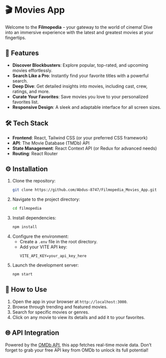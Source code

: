 # 🎬 Movies App

Welcome to the **Filmopedia** – your gateway to the world of cinema! Dive into an immersive experience with the latest and greatest movies at your fingertips.

## 🚀 Features

- **Discover Blockbusters**: Explore popular, top-rated, and upcoming movies effortlessly.
- **Search Like a Pro**: Instantly find your favorite titles with a powerful search.
- **Deep Dive**: Get detailed insights into movies, including cast, crew, ratings, and more.
- **Curate Your Favorites**: Save movies you love to your personalized favorites list.
- **Responsive Design**: A sleek and adaptable interface for all screen sizes.

## 🛠️ Tech Stack

- **Frontend**: React, Tailwind CSS (or your preferred CSS framework)
- **API**: The Movie Database (TMDb) API
- **State Management**: React Context API (or Redux for advanced needs)
- **Routing**: React Router

## ⚙️ Installation

1. Clone the repository:
   ```bash
   git clone https://github.com/Abdus-8747/Filmopedia_Movies_App.git
   ```
2. Navigate to the project directory:
   ```bash
   cd filmopedia
   ```
3. Install dependencies:
   ```bash
   npm install
   ```
4. Configure the environment:
   - Create a `.env` file in the root directory.
   - Add your VITE API key:
     ```env
     VITE_API_KEY=your_api_key_here
     ```
5. Launch the development server:
   ```bash
   npm start
   ```

## 🎯 How to Use

1. Open the app in your browser at `http://localhost:3000`.
2. Browse through trending and featured movies.
3. Search for specific movies or genres.
4. Click on any movie to view its details and add it to your favorites.


## 🌐 API Integration

Powered by the [OMDb API](https://www.omdbapi.com/), this app fetches real-time movie data. Don’t forget to grab your free API key from OMDb to unlock its full potential!
